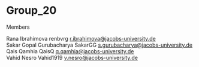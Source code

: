 # Group_20

Members

Rana 	Ibrahimova	renbvrg	r.ibrahimova@jacobs-university.de <br/>
Sakar Gopal	Gurubacharya	SakarGG	s.gurubacharya@jacobs-university.de <br/>
Qais	Qamhia	QaisQ	q.qamhia@jacobs-university.de <br/>
Vahid 	Nesro	Vahid1919	v.nesro@jacobs-university.de <br/>
